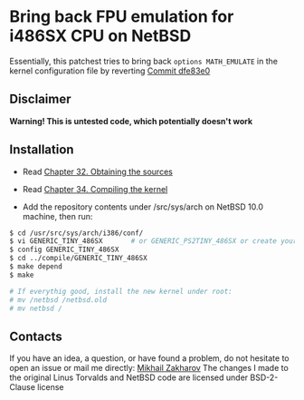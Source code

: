 # Bring back FPU emulation for i486SX CPU on NetBSD

Essentially, this patchest tries to bring back `options MATH_EMULATE` in the kernel configuration file by reverting
[Commit dfe83e0](https://github.com/NetBSD/src/commit/dfe83e08ca9688dd195a43113e7bc7c58fcdd14a)

## Disclaimer

**Warning! This is untested code, which potentially doesn't work**

## Installation

* Read [Chapter 32. Obtaining the sources](https://www.netbsd.org/docs/guide/en/chap-fetch.html)
* Read [Chapter 34. Compiling the kernel](https://www.netbsd.org/docs/guide/en/chap-kernel.html)

* Add the repository contents under /src/sys/arch on NetBSD 10.0 machine, then run:

``` sh
$ cd /usr/src/sys/arch/i386/conf/
$ vi GENERIC_TINY_486SX       # or GENERIC_PS2TINY_486SX or create your own kernel configuration with "options MATH_EMULATE"
$ config GENERIC_TINY_486SX
$ cd ../compile/GENERIC_TINY_486SX
$ make depend
$ make

# If everythig good, install the new kernel under root:
# mv /netbsd /netbsd.old
# mv netbsd /
```

## Contacts

If you have an idea, a question, or have found a problem, do not hesitate to open an issue or mail me directly: [Mikhail Zakharov](zmey20000@yahoo.com)
The changes I made to the original Linus Torvalds and NetBSD code are licensed under BSD-2-Clause license
